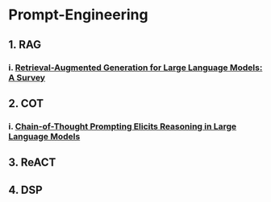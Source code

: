 #  Prompt-Engineering

## 1. RAG

### i. <a href="https://arxiv.org/pdf/2312.10997">Retrieval-Augmented Generation for Large Language Models: A Survey </a>


## 2. COT

### i. <a href="https://proceedings.neurips.cc/paper_files/paper/2022/file/9d5609613524ecf4f15af0f7b31abca4-Paper-Conference.pdf">Chain-of-Thought Prompting Elicits Reasoning in Large Language Models </a>



## 3. ReACT



## 4. DSP


